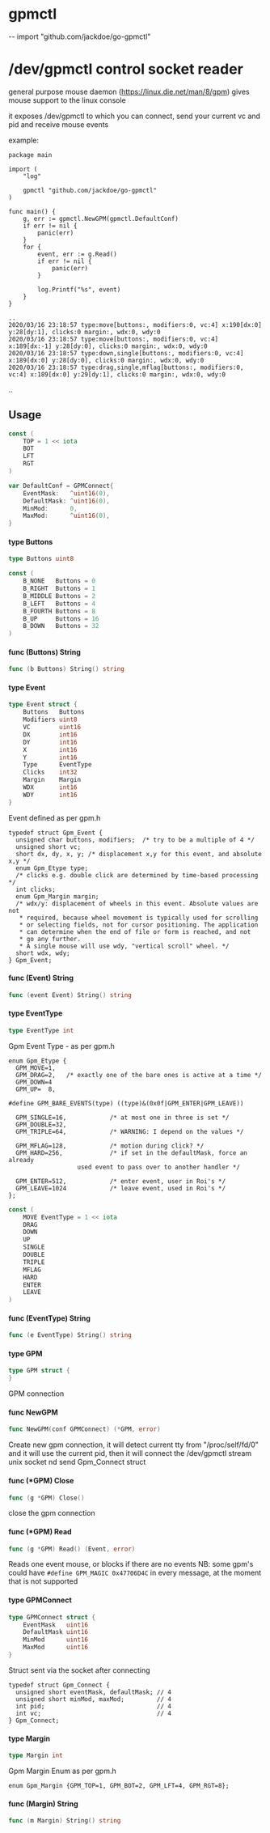 # gpmctl
--
    import "github.com/jackdoe/go-gpmctl"

# /dev/gpmctl control socket reader

general purpose mouse daemon (https://linux.die.net/man/8/gpm) gives mouse
support to the linux console

it exposes /dev/gpmctl to which you can connect, send your current vc and pid
and receive mouse events

example:

    package main

    import (
    	"log"

    	gpmctl "github.com/jackdoe/go-gpmctl"
    )

    func main() {
    	g, err := gpmctl.NewGPM(gpmctl.DefaultConf)
    	if err != nil {
    		panic(err)
    	}
    	for {
    		event, err := g.Read()
    		if err != nil {
    			panic(err)
    		}

    		log.Printf("%s", event)
    	}
    }

    ..
    2020/03/16 23:18:57 type:move[buttons:, modifiers:0, vc:4] x:190[dx:0] y:28[dy:1], clicks:0 margin:, wdx:0, wdy:0
    2020/03/16 23:18:57 type:move[buttons:, modifiers:0, vc:4] x:189[dx:-1] y:28[dy:0], clicks:0 margin:, wdx:0, wdy:0
    2020/03/16 23:18:57 type:down,single[buttons:, modifiers:0, vc:4] x:189[dx:0] y:28[dy:0], clicks:0 margin:, wdx:0, wdy:0
    2020/03/16 23:18:57 type:drag,single,mflag[buttons:, modifiers:0, vc:4] x:189[dx:0] y:29[dy:1], clicks:0 margin:, wdx:0, wdy:0

..

## Usage

```go
const (
	TOP = 1 << iota
	BOT
	LFT
	RGT
)
```

```go
var DefaultConf = GPMConnect{
	EventMask:   ^uint16(0),
	DefaultMask: ^uint16(0),
	MinMod:      0,
	MaxMod:      ^uint16(0),
}
```

#### type Buttons

```go
type Buttons uint8
```


```go
const (
	B_NONE   Buttons = 0
	B_RIGHT  Buttons = 1
	B_MIDDLE Buttons = 2
	B_LEFT   Buttons = 4
	B_FOURTH Buttons = 8
	B_UP     Buttons = 16
	B_DOWN   Buttons = 32
)
```

#### func (Buttons) String

```go
func (b Buttons) String() string
```

#### type Event

```go
type Event struct {
	Buttons   Buttons
	Modifiers uint8
	VC        uint16
	DX        int16
	DY        int16
	X         int16
	Y         int16
	Type      EventType
	Clicks    int32
	Margin    Margin
	WDX       int16
	WDY       int16
}
```

Event defined as per gpm.h

    typedef struct Gpm_Event {
      unsigned char buttons, modifiers;  /* try to be a multiple of 4 */
      unsigned short vc;
      short dx, dy, x, y; /* displacement x,y for this event, and absolute x,y */
      enum Gpm_Etype type;
      /* clicks e.g. double click are determined by time-based processing */
      int clicks;
      enum Gpm_Margin margin;
      /* wdx/y: displacement of wheels in this event. Absolute values are not
       * required, because wheel movement is typically used for scrolling
       * or selecting fields, not for cursor positioning. The application
       * can determine when the end of file or form is reached, and not
       * go any further.
       * A single mouse will use wdy, "vertical scroll" wheel. */
      short wdx, wdy;
    } Gpm_Event;

#### func (Event) String

```go
func (event Event) String() string
```

#### type EventType

```go
type EventType int
```

Gpm Event Type - as per gpm.h

    enum Gpm_Etype {
      GPM_MOVE=1,
      GPM_DRAG=2,   /* exactly one of the bare ones is active at a time */
      GPM_DOWN=4
      GPM_UP=  8,

    #define GPM_BARE_EVENTS(type) ((type)&(0x0f|GPM_ENTER|GPM_LEAVE))

      GPM_SINGLE=16,            /* at most one in three is set */
      GPM_DOUBLE=32,
      GPM_TRIPLE=64,            /* WARNING: I depend on the values */

      GPM_MFLAG=128,            /* motion during click? */
      GPM_HARD=256,             /* if set in the defaultMask, force an already
                       used event to pass over to another handler */

      GPM_ENTER=512,            /* enter event, user in Roi's */
      GPM_LEAVE=1024            /* leave event, used in Roi's */
    };

```go
const (
	MOVE EventType = 1 << iota
	DRAG
	DOWN
	UP
	SINGLE
	DOUBLE
	TRIPLE
	MFLAG
	HARD
	ENTER
	LEAVE
)
```

#### func (EventType) String

```go
func (e EventType) String() string
```

#### type GPM

```go
type GPM struct {
}
```

GPM connection

#### func  NewGPM

```go
func NewGPM(conf GPMConnect) (*GPM, error)
```
Create new gpm connection, it will detect current tty from "/proc/self/fd/0" and
it will use the current pid, then it will connect the /dev/gpmctl stream unix
socket nd send Gpm_Connect struct

#### func (*GPM) Close

```go
func (g *GPM) Close()
```
close the gpm connection

#### func (*GPM) Read

```go
func (g *GPM) Read() (Event, error)
```
Reads one event mouse, or blocks if there are no events NB: some gpm's could
have `#define GPM_MAGIC 0x47706D4C` in every message, at the moment that is not
supported

#### type GPMConnect

```go
type GPMConnect struct {
	EventMask   uint16
	DefaultMask uint16
	MinMod      uint16
	MaxMod      uint16
}
```

Struct sent via the socket after connecting

    typedef struct Gpm_Connect {
      unsigned short eventMask, defaultMask; // 4
      unsigned short minMod, maxMod;         // 4
      int pid;                               // 4
      int vc;                                // 4
    } Gpm_Connect;

#### type Margin

```go
type Margin int
```

Gpm Margin Enum as per gpm.h

    enum Gpm_Margin {GPM_TOP=1, GPM_BOT=2, GPM_LFT=4, GPM_RGT=8};

#### func (Margin) String

```go
func (m Margin) String() string
```
